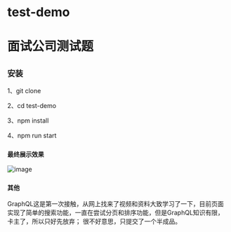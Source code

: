 # test-demo
面试公司测试题
=======


## `安装`

1、git clone

2、cd test-demo

3、npm install

4、npm run start


### `最终展示效果`
![image](https://github.com/bulinan/test-demo/master/src/assets/images/01.png)


### `其他`
GraphQL这是第一次接触，从网上找来了视频和资料大致学习了一下，目前页面实现了简单的搜索功能，一直在尝试分页和排序功能，但是GraphQL知识有限，卡主了，所以只好先放弃；
很不好意思，只提交了一个半成品。

